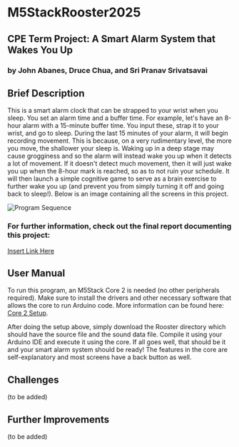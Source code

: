 # M5StackRooster2025
## CPE Term Project: A Smart Alarm System that Wakes You Up
### by John Abanes, Druce Chua, and Sri Pranav Srivatsavai

## Brief Description 
This is a smart alarm clock that can be strapped to your wrist when you sleep. You set an alarm time and a buffer time. For example, let's have an 8-hour alarm with a 15-minute buffer time. You input these, strap it to your wrist, and go to sleep. During the last 15 minutes of your alarm, it will begin recording movement. This is because, on a very rudimentary level, the more you move, the shallower your sleep is. Waking up in a deep stage may cause grogginess and so the alarm will instead wake you up when it detects a lot of movement. If it doesn't detect much movement, then it will just wake you up when the 8-hour mark is reached, so as to not ruin your schedule. It will then launch a simple cognitive game to serve as a brain exercise to further wake you up (and prevent you from simply turning it off and going back to sleep!). Below is an image containing all the screens in this project. 

![Program Sequence](https://i.imgur.com/ZmG79Wo.jpg)

### For further information, check out the final report documenting this project: 
[Insert Link Here](foo)

## User Manual
To run this program, an M5Stack Core 2 is needed (no other peripherals required). Make sure to install the drivers and other necessary software that allows the core to run Arduino code. More information can be found here: [Core 2 Setup](https://docs.m5stack.com/en/quick_start/core2/arduino). 

After doing the setup above, simply download the Rooster directory which should have the source file and the sound data file. Compile it using your Arduino IDE and execute it using the core. If all goes well, that should be it and your smart alarm system should be ready! The features in the core are self-explanatory and most screens have a back button as well. 

## Challenges
(to be added)

## Further Improvements
(to be added)
